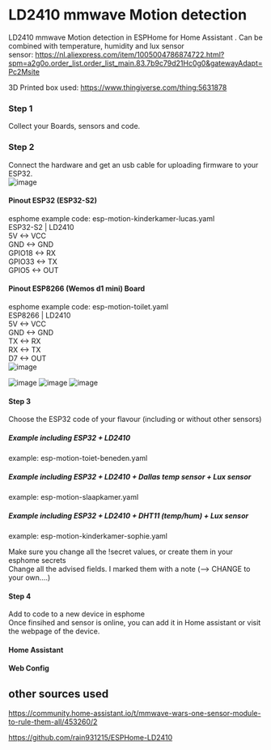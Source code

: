 # LD2410 mmwave Motion detection
LD2410 mmwave Motion detection in ESPHome for Home Assistant . Can be combined with temperature, humidity and lux sensor  
sensor: https://nl.aliexpress.com/item/1005004786874722.html?spm=a2g0o.order_list.order_list_main.83.7b9c79d21Hc0g0&gatewayAdapt=Pc2Msite
  
3D Printed box used: https://www.thingiverse.com/thing:5631878
  
### Step 1
Collect your Boards, sensors and code.  

### Step 2
Connect the hardware and get an usb cable for uploading firmware to your ESP32.  
![image](https://user-images.githubusercontent.com/100353268/213939599-cc16b760-055d-4786-9fc2-663132c9dd59.png)

#### Pinout ESP32 (ESP32-S2)
esphome example code: esp-motion-kinderkamer-lucas.yaml  
ESP32-S2 | LD2410  
5V <-> VCC  
GND <-> GND  
GPIO18 <-> RX  
GPIO33 <-> TX  
GPIO5 <-> OUT  

#### Pinout ESP8266 (Wemos d1 mini) Board
esphome example code: esp-motion-toilet.yaml  
ESP8266 | LD2410  
5V <-> VCC  
GND <-> GND  
TX <-> RX  
RX <-> TX  
D7 <-> OUT  
![image](https://user-images.githubusercontent.com/100353268/213941685-f02bab19-3bf9-4c9e-8396-ed6582ae09ed.png)

![image](https://user-images.githubusercontent.com/100353268/213941779-5eb1bda0-0fc9-4edf-bc72-381e0cae259f.png)
![image](https://user-images.githubusercontent.com/100353268/213941793-3d5528d8-2f03-48c3-8c6d-71cf0ac28136.png)
![image](https://user-images.githubusercontent.com/100353268/213941799-9a551b3f-e476-4d73-b4c2-06db9502a43a.png)


#### Step 3
Choose the ESP32 code of your flavour (including or without other sensors)  

##### Example including ESP32 + LD2410  
example: esp-motion-toiet-beneden.yaml
##### Example including ESP32 + LD2410 + Dallas temp sensor + Lux sensor  
example: esp-motion-slaapkamer.yaml
##### Example including ESP32 + LD2410 + DHT11 (temp/hum) + Lux sensor  
example: esp-motion-kinderkamer-sophie.yaml  

Make sure you change all the !secret values, or create them in your esphome secrets  
Change all the advised fields. I marked them with a note (--> CHANGE to your own....)    

#### Step 4
Add to code to a new device in esphome  
Once finsihed and sensor is online, you can add it in Home assistant or visit the webpage of the device.

#### Home Assistant


#### Web Config



## other sources used  
https://community.home-assistant.io/t/mmwave-wars-one-sensor-module-to-rule-them-all/453260/2
  
https://github.com/rain931215/ESPHome-LD2410
  
